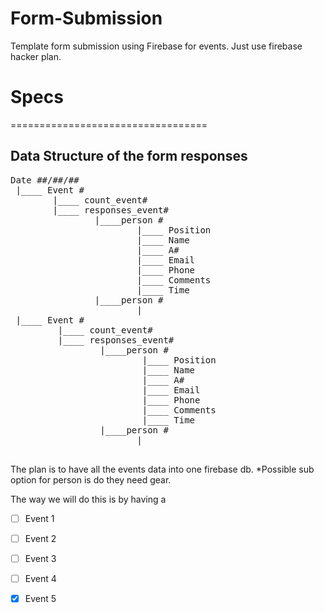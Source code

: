 Form-Submission
===============

Template form submission using Firebase for events. Just use firebase hacker plan.



<h1>Specs</h1>
==================================

Data Structure of the form responses
-----------------------

<pre>
Date ##/##/##
 |____ Event #
        |____ count_event#
        |____ responses_event#
                |____person #
                        |____ Position
                        |____ Name
                        |____ A#
                        |____ Email
                        |____ Phone
                        |____ Comments
                        |____ Time
                |____person #
                        |
 |____ Event #
         |____ count_event#
         |____ responses_event#
                 |____person #
                         |____ Position
                         |____ Name
                         |____ A#
                         |____ Email
                         |____ Phone
                         |____ Comments
                         |____ Time
                 |____person #
                        |
    </pre>      

<p>The plan is to have all the events data into one firebase db. 
    *Possible sub option for person is do they need gear.</p>

The way we will do this is by having a 

- [ ] Event 1
- [ ] Event 2
- [ ] Event 3
- [ ] Event 4
- [x] Event 5











